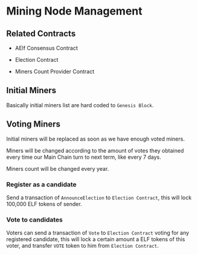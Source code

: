 # Mining Node Management

## Related Contracts

- AElf Consensus Contract

- Election Contract

- Miners Count Provider Contract

## Initial Miners

Basically initial miners list are hard coded to `Genesis Block`.

## Voting Miners

Initial miners will be replaced as soon as we have enough voted miners.

Miners will be changed according to the amount of votes they obtained every time our Main Chain turn to next term, like every 7 days.

Miners count will be changed every year.

### Register as a candidate

Send a transaction of `AnnounceElection` to `Election Contract`, this will lock 100,000 ELF tokens of sender.

### Vote to candidates

Voters can send a transaction of `Vote` to `Election Contract` voting for any registered candidate, this will lock a certain amount a ELF tokens of this voter, and transfer `VOTE` token to him from `Election Contract`.
